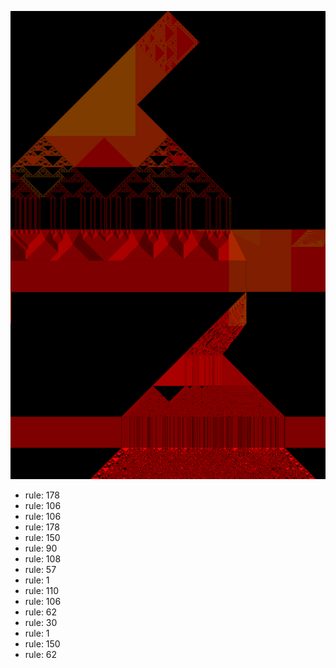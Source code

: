 ![photo](./output.png) 
 * rule: 178
* rule: 106
* rule: 106
* rule: 178
* rule: 150
* rule: 90
* rule: 108
* rule: 57
* rule: 1
* rule: 110
* rule: 106
* rule: 62
* rule: 30
* rule: 1
* rule: 150
* rule: 62

